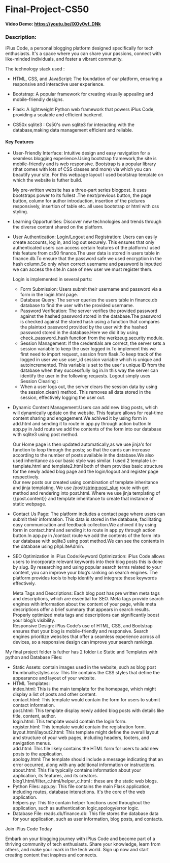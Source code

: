 # Final-Project-CS50

#### Video Demo:  <https://youtu.be/IXOy0vf_DNk>

### Description:
iPlus Code, a personal blogging platform designed specifically for tech enthusiasts. It's a space where you can share your passions, connect with like-minded individuals, and foster a vibrant community.

The technology stack used :

* HTML, CSS, and JavaScript: The foundation of our platform, ensuring a responsive and interactive user experience.

* Bootstrap: A popular framework for creating visually appealing and mobile-friendly designs.

* Flask: A lightweight Python web framework that powers iPlus Code, providing a scalable and efficient backend.

* CS50x sqlite3 : Cs50's own sqlite3 for interacting with the database,making data management efficient and reliable.

#### Key Features

* User-Friendly Interface: Intuitive design and easy navigation for a seamless blogging experience.Using bootstrap framework,the site is mobile-friendly and is web responsive. Bootstrap is a popular library (that comes with lots of CSS classes and more) via which you can beautify your site. For this webpage layout I used bootstrap template on which the website is futher build.<div>
My pre-written website has a three-part series blogpost. It uses bootstraps power to its fullest .The next/previous button, the page button, column for author introduction, insertion of the pictures responsively, insertion of table etc. all uses bootstrap or html with css styling.  
* Learning Opportunities: Discover new technologies and trends through the diverse content shared on the platform.
* User Authentication: Login/Logout and Registration: Users can easily create accounts, log in, and log out securely. This ensures that only authenticated users can access certain features of the platform.I used this feature from cs50 finance.The user data is stored in users table in finance.db.To ensure that the password safe we used encryption in the hash column.So only when correct username and password is inputted we can access the site.In case of new user we must register them.<div>
  Login is implemented in several parts:
  * Form Submission: Users submit their username and password via a form in the login.html page.
  * Database Query: The server queries the users table in finance.db database to find the user with the provided username.
  * Password Verification: The server verifies the provided password against the hashed password stored in the database.The password is checked against the stored hash using a function that compares the plaintext password provided by the user with the hashed password stored in the database.Here we did it by using check_password_hash function from the werkzeug.security module.
  * Session Management: If the credentials are correct, the server sets a session variable to keep the user logged in.To implement this we first need to import  request, session from flask.To keep track of the logged in user we use user_id session variable which is unique and autoincremented. This variable is set to the user's unique ID from the database when they successfully log in.In this way the server can identify the user in the following requests.
  Logout simply uses Session Clearing :
  * When a user logs out, the server clears the session data by using the session.clear() method. This removes all data stored in the session, effectively logging the user out.
* Dynamic Content Management:Users can add new blog posts, which will dynamically update on the website. This feature allows for real-time content sharing and engagement.We achived it by using form in add.html and sending it to route in app.py through action button.In app.py in /add route we add the contents of the form into our database with sqlite3 using post method.<div> 
                            Our Home page is then updated automatically,as we use jinja's for function to loop through the posts; so that the cards can increase according to the number of posts available in the database.We also used inheritance as our basic style was similar. I used 2 template i.e- tamplate.html and template2.html both of them provides basic structure for the newly added blog page and the login/logout and register page respectively.<div>
                            Our new posts our created using combination of template inheritance and jinja templating. We use /post/<string:post_slug> route with get method and rendering into post.html. Where we use jinja templating of {{post.content}} and template inheritance to create that instance of static webpage.

* Contact Us Page: The platform includes a contact page where users can submit their information. This data is stored in the database, facilitating easy communication and feedback collection.We achived it by using form in contact.html and sending it to route in app.py through action button.In app.py in /contact route we add the contents of the form into our database with sqlite3 using post method.We can see the contents in the database using phpLiteAdmin.
* SEO Optimization in iPlus Code:Keyword Optimization: iPlus Code allows users to incorporate relevant keywords into their blog posts this is done by slug. By researching and using popular search terms related to your content, you can improve your blog’s ranking on search engines. The platform provides tools to help identify and integrate these keywords effectively.<div>
Meta Tags and Descriptions: Each blog post has pre written meta tags and descriptions, which are essential for SEO. Meta tags provide search engines with information about the content of your page, while meta descriptions offer a brief summary that appears in search results. Properly optimized meta tags and descriptions can significantly boost your blog’s visibility.<div>
Responsive Design: iPlus Code’s use of HTML, CSS, and Bootstrap ensures that your blog is mobile-friendly and responsive. Search engines prioritize websites that offer a seamless experience across all devices, so a responsive design can improve your search rankings.

My final project folder is futher has 2 folder i.e Static and Templates with python and Database Files:
 * Static Assets: contain images used in the website, such as blog post thumbnails;styles.css: This file contains the CSS styles that define the appearance and layout of your website.
 *  HTML Templates:<div>
index.html: This is the main template for the homepage, which might display a list of posts and other content.<div>
contact.html: This template would contain the form for users to submit contact information.<div>
post.html: This template display newly added blog posts with details like title, content, author.<div>
login.html: This template would contain the login form.<div>
register.html: This template would contain the registration form.<div>
layout.html/layout2.html: This template might define the overall layout and structure of your web pages, including headers, footers, and navigation menus.<div>
add.html: This file likely contains the HTML form for users to add new posts to the application.<div>
apology.html: The template should include a message indicating that an error occurred, along with any additional information or instructions.<div>
about.html: This file typically contains information about your application, its features, and its creators.<div>
blog1.html/filter_c.html/helper_c.html : these are the static web blogs.<div>
* Python Files:
app.py: This file contains the main Flask application, including routes, database interactions. It's the core of the web application.<div>
helpers.py: This file contain helper functions used throughout the application, such as authentication logic,apology/error logic.<div>
* Database File:
  reads.db/finance.db: This file stores the database data for your application, such as user information, blog posts, and contacts.

Join iPlus Code Today

Embark on your blogging journey with iPlus Code and become part of a thriving community of tech enthusiasts. Share your knowledge, learn from others, and make your mark in the tech world. Sign up now and start creating content that inspires and connects.

